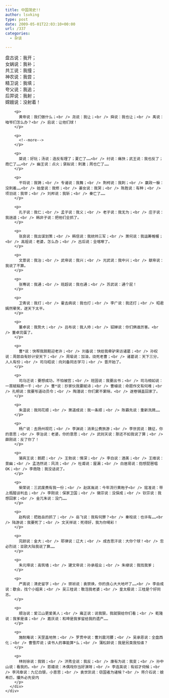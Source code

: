 ```yaml
---
title: 中国简史!!
author: lsvking
type: post
date: 2009-05-01T22:03:10+00:00
url: /337
categories:
  - 杂谈

---
```

<div class="entry-body">
  <div>
    <div class="item-body">
      <div>
        <p>
          盘古说：我开；<br /> 女娲说：我补；<br /> 共工说：我撞；<br /> 神农说：我尝；<br /> 精卫说：我填；<br /> 夸父说：我追；<br /> 后羿说：我射；<br /> 嫦娥说：没射着！
        </p>
        
        <p>
          黄帝说：我们做什么；<br /> 尧说：我让；<br /> 舜说：我也让；<br /> 禹说：咱爷们怎么办？<br /> 启说：让他们球！
        </p>
        
        <p>
          <!--more-->
        </p>
        
        <p>
          桀说：好玩；汤说：造反有理了；夏亡了……<br /> 纣说：痛快；武王说：我也反了；商亡了……<br /> 幽王说：点火；褒姒说：刺激；周也亡了……
        </p>
        
        <p>
          干将说：我铸；<br /> 专诸说：我舞；<br /> 荆柯说：我刺；<br /> 赢政一躲：没刺着……<br /> 始皇说：我修；<br /> 姜女说：我哭；<br /> 陈胜说：有种；<br /> 项羽说：我举；<br /> 刘邦说：我斩；<br /> 秦亡了……
        </p>
        
        <p>
          孔子说：我仁；<br /> 孟子说：我义；<br /> 老子说：我无为；<br /> 庄子说：我逍遥；<br /> 韩非子说：把他们全抓了。
        </p>
        
        <p>
          张良说：我出谋划策；<br /> 韩信说：我统帅三军；<br /> 萧何说：我运筹帷幄；<br /> 高祖说：老婆，怎么办；<br /> 吕后说：全喀嚓了。
        </p>
        
        <p>
          文景说：我治；<br /> 武帝说：我兴；<br /> 光武说：我中兴；<br /> 献帝说：我说了不算。
        </p>
        
        <p>
          张骞说：我通；<br /> 班超说：我也通；<br /> 苏武说：通个屁！
        </p>
        
        <p>
          卫青说：我打；<br /> 霍去病说：我也打；<br /> 李广说：我还打；<br /> 昭君嫣然晕笑，遂天下太平。
        </p>
        
        <p>
          董卓说：我势大；<br /> 吕布说：我人帅；<br /> 貂婵说：你们俩谁厉害。<br /> 董卓完蛋了。
        </p>
        
        <p>
          曹*说：快帮我脱鞋迎老许；<br /> 刘备说：快给我牵驴来访诸葛；<br /> 孙权说：周郎自有妙计安天下；<br /> 周瑜说：加油，烧死老曹；<br /> 诸葛说：天下三分，人人有份；<br /> 司马昭说：向刘备同志学习；<br /> 晋开始了。
        </p>
        
        <p>
          司马迁说：要想成功，不怕被宫；<br /> 班固说：我要出书；<br /> 司马相如说：一首赋稿费一千；<br /> 曹*说：抄家伙我要赋诗；<br /> 曹植说：命题作文有何难；<br /> 孔明说：我要写道动员令；<br /> 陶潜说：你们累不累呀。<br /> 遂卷铺盖回家了。
        </p>
        
        <p>
          朱温说：我同花顺；<br /> 萧道成说：我一条顺；<br /> 陈霸先说：重新洗牌……
        </p>
        
        <p>
          杨广说：去扬州观花；<br /> 李渊说：消来公费旅游；<br /> 李世民说：魏征，你的意思；<br /> 李治说：老婆，你的意思；<br /> 武则天说：那还不如我说了算；<br /> 薛刚说：反了你了！
        </p>
        
        <p>
          骆宾王说：鹅肥；<br /> 王勃说：情深；<br /> 李白说：酒美；<br /> 王维说：景幽；<br /> 孟浩然说：风流；<br /> 杜甫说：屋漏；<br /> 白居易说：抱想琵琶唱OK；<br /> 李商隐：我没话说了。
        </p>
        
        <p>
          柴荣说：三武废费有我一份；<br /> 赵匡胤说：今年流行黄袍子<br /> 寇准说：带上瓶醋谈判去；<br /> 李刚说：保家卫国；<br /> 徽宗说：没保成；<br /> 钦宗说：我想回家；<br /> 金兀朱说：没门……
        </p>
        
        <p>
          赵构说：把姓岳的抓了；<br /> 岳飞说：我有何罪？<br /> 秦桧说：也许有……<br /> 陆游说：我要死了；<br /> 文天祥说：死得好，我为你喝彩！
        </p>
        
        <p>
          完颜说：金大；<br /> 耶律说：辽大；<br /> 成吉思汗说：大你个球！<br /> 忽必烈说：亚欧大陆我说了算……
        </p>
        
        <p>
          朱元璋说：高筑墙；<br /> 建文帝说：孙承祖业；<br /> 朱棣说：我找我爹；
        </p>
        
        <p>
          严嵩说：清史留字；<br /> 崇祯说：袁崇焕，你的良心大大地坏了……<br /> 李自成说：歇会，找个小姐来；<br /> 吴三桂说：敢泡我老婆；<br /> 皇太极说：三桂是个好同志。
        </p>
        
        <p>
          顺治说：爱江山更爱美人；<br /> 雍正说：说我狠，我就狠给你们看；<br /> 乾隆说：我爹是谁；<br /> 嘉庆说：和坤是我爹留给我的遗产……
        </p>
        
        <p>
          施耐庵说：天罡盖地煞；<br /> 罗贯中说：曹刘震河腰；<br /> 吴承恩说：全盘西化；<br /> 曹雪芹说；读书人的事能算*么；<br /> 蒲松龄说：我是另类我怕谁？
        </p>
        
        <p>
          林则徐说：我销；<br /> 洪秀全说：我反；<br /> 康有为说：我变；<br /> 孙中山说：看我的。<br /> 慈禧说：木偶戏你当好演呀；<br /> 李连英说：有奴才伺候；<br /> 李鸿章说：九亿白银，小意思；<br /> 袁世凯说：窃国者为诸候？<br /> 蒋介石说：娘希匹，攮外必先安内
        </p>
      </div>
    </div>
  </div>
</div>